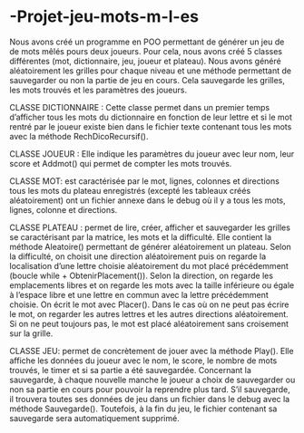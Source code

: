 # -Projet-jeu-mots-m-l-es

Nous avons créé un programme en POO permettant de générer un jeu de de mots mêlés pours deux joueurs. Pour cela, nous avons créé 5 classes différentes (mot, dictionnaire, jeu, joueur et plateau). Nous avons généré aléatoirement les grilles pour chaque niveau et une méthode permettant de sauvegarder ou non la partie de jeu en cours. Cela sauvegarde les grilles, les mots trouvés et les paramètres des joueurs.

CLASSE DICTIONNAIRE : Cette classe permet dans un premier temps d’afficher tous les mots du dictionnaire en fonction de leur lettre et si le mot rentré par le joueur existe bien dans le fichier texte contenant tous les mots avec la méthode RechDicoRecursif().

CLASSE JOUEUR : Elle indique les paramètres du joueur avec leur nom, leur score et Addmot() qui permet de compter les mots trouvés.

CLASSE MOT: est caractérisée par le mot, lignes, colonnes et directions tous les mots du plateau enregistrés (excepté les tableaux créés aléatoirement) ont un fichier annexe dans le debug où il y a tous les mots, lignes, colonne et directions.

CLASSE PLATEAU : permet de lire, créer, afficher et sauvegarder les grilles se caractérisant par la matrice, les mots et la difficulté. Elle contient la méthode Aleatoire() permettant de générer aléatoirement un plateau. Selon la difficulté, on choisit une direction aléatoirement puis on regarde la localisation d’une lettre choisie aléatoirement du mot placé précédemment (boucle while + ObtenirPlacement()). Selon la direction, on regarde les emplacements libres et on regarde les mots avec la taille inférieure ou égale à l’espace libre et une lettre en commun avec la lettre précédemment choisie. On écrit le mot avec Placer(). Dans le cas où on ne peut pas écrire le mot, on regarder les autres lettres et les autres directions aléatoirement. Si on ne peut toujours pas, le mot est placé aléatoirement sans croisement sur la grille.

CLASSE JEU: permet de concrètement de jouer avec la méthode Play(). Elle affiche les données du joueur avec le nom, le score, le nombre de mots trouvés, le timer et si sa partie a été sauvegardée. Concernant la sauvegarde, à chaque nouvelle manche le joueur a choix de sauvegarder ou non sa partie en cours pour pouvoir la reprendre plus tard. S’il sauvegarde, il trouvera toutes ses données de jeu dans un fichier dans le debug avec la méthode Sauvegarde(). Toutefois, à la fin du jeu, le fichier contenant sa sauvegarde sera automatiquement supprimé.
